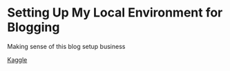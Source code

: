 # Setting Up My Local Environment for Blogging

Making sense of this blog setup business

[Kaggle]('https://www.kaggle.com/')
